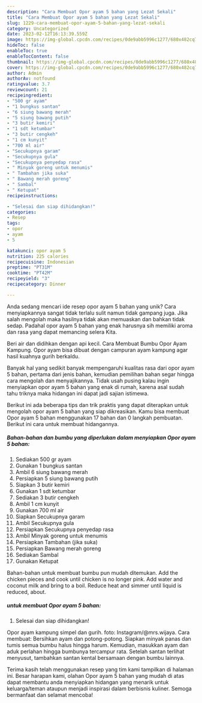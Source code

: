 ```yaml
---
description: "Cara Membuat Opor ayam 5 bahan yang Lezat Sekali"
title: "Cara Membuat Opor ayam 5 bahan yang Lezat Sekali"
slug: 1229-cara-membuat-opor-ayam-5-bahan-yang-lezat-sekali
category: Uncategorized
date: 2023-02-12T16:13:39.559Z
image: https://img-global.cpcdn.com/recipes/0de9abb5996c1277/680x482cq70/opor-ayam-5-bahan-foto-resep-utama.jpg
hideToc: false
enableToc: true
enableTocContent: false
thumbnail: https://img-global.cpcdn.com/recipes/0de9abb5996c1277/680x482cq70/opor-ayam-5-bahan-foto-resep-utama.jpg
cover: https://img-global.cpcdn.com/recipes/0de9abb5996c1277/680x482cq70/opor-ayam-5-bahan-foto-resep-utama.jpg
author: Admin
authorAv: notfound
ratingvalue: 3.7
reviewcount: 21
recipeingredient:
- "500 gr ayam"
- "1 bungkus santan"
- "6 siung bawang merah"
- "5 siung bawang putih"
- "3 butir kemiri"
- "1 sdt ketumbar"
- "3 butir cengkeh"
- "1 cm kunyit"
- "700 ml air"
- "Secukupnya garam"
- "Secukupnya gula"
- "Secukupnya penyedap rasa"
- " Minyak goreng untuk menumis"
- " Tambahan jika suka"
- " Bawang merah goreng"
- " Sambal"
- " Ketupat"
recipeinstructions:

- "Selesai dan siap dihidangkan!"
categories:
- Resep
tags:
- opor
- ayam
- 5

katakunci: opor ayam 5 
nutrition: 225 calories
recipecuisine: Indonesian
preptime: "PT31M"
cooktime: "PT42M"
recipeyield: "3"
recipecategory: Dinner

---
```





Anda sedang mencari ide resep opor ayam 5 bahan yang unik? Cara menyiapkannya sangat tidak terlalu sulit namun tidak gampang juga. Jika salah mengolah maka hasilnya tidak akan memuaskan dan bahkan tidak sedap. Padahal opor ayam 5 bahan yang enak harusnya sih memiliki aroma dan rasa yang dapat memancing selera Kita.





Beri air dan didihkan dengan api kecil. Cara Membuat Bumbu Opor Ayam Kampung. Opor ayam bisa dibuat dengan campuran ayam kampung agar hasil kuahnya gurih berkaldu.

Banyak hal yang sedikit banyak mempengaruhi kualitas rasa dari opor ayam 5 bahan, pertama dari jenis bahan, kemudian pemilihan bahan segar hingga cara mengolah dan menyajikannya. Tidak usah pusing kalau ingin menyiapkan opor ayam 5 bahan yang enak di rumah, karena asal sudah tahu triknya maka hidangan ini dapat jadi sajian istimewa.






Berikut ini ada beberapa tips dan trik praktis yang dapat diterapkan untuk mengolah opor ayam 5 bahan yang siap dikreasikan. Kamu bisa membuat Opor ayam 5 bahan menggunakan 17 bahan dan 0 langkah pembuatan. Berikut ini cara untuk membuat hidangannya.

<!--inarticleads1-->

##### Bahan-bahan dan bumbu yang diperlukan dalam menyiapkan Opor ayam 5 bahan:

1. Sediakan 500 gr ayam
1. Gunakan 1 bungkus santan
1. Ambil 6 siung bawang merah
1. Persiapkan 5 siung bawang putih
1. Siapkan 3 butir kemiri
1. Gunakan 1 sdt ketumbar
1. Sediakan 3 butir cengkeh
1. Ambil 1 cm kunyit
1. Gunakan 700 ml air
1. Siapkan Secukupnya garam
1. Ambil Secukupnya gula
1. Persiapkan Secukupnya penyedap rasa
1. Ambil  Minyak goreng untuk menumis
1. Persiapkan  Tambahan (jika suka)
1. Persiapkan  Bawang merah goreng
1. Sediakan  Sambal
1. Gunakan  Ketupat


Bahan-bahan untuk membuat bumbu pun mudah ditemukan. Add the chicken pieces and cook until chicken is no longer pink. Add water and coconut milk and bring to a boil. Reduce heat and simmer until liquid is reduced, about. 

<!--inarticleads2-->

#####  untuk membuat Opor ayam 5 bahan:


1. Selesai dan siap dihidangkan!

Opor ayam kampung simpel dan gurih. foto: Instagram/@mrs.wijaya. Cara membuat: Bersihkan ayam dan potong-potong. Siapkan minyak panas dan tumis semua bumbu halus hingga harum. Kemudian, masukkan ayam dan aduk perlahan hingga bumbunya tercampur rata. Setelah santan terlihat menyusut, tambahkan santan kental bersamaan dengan bumbu lainnya. 

Terima kasih telah menggunakan resep yang tim kami tampilkan di halaman ini. Besar harapan kami, olahan Opor ayam 5 bahan yang mudah di atas dapat membantu anda menyiapkan hidangan yang menarik untuk keluarga/teman ataupun menjadi inspirasi dalam berbisnis kuliner. Semoga bermanfaat dan selamat mencoba!

